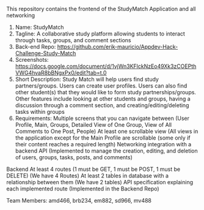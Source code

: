 This repository contains the frontend of the StudyMatch Application and all networking

1) Name: StudyMatch
2) Tagline: A collaborative study platform allowing students to interact through tasks, groups, and comment sections
3) Back-end Repo: https://github.com/erik-mauricio/Appdev-Hack-Challenge-Study-Match
4) Screenshots: https://docs.google.com/document/d/1vjWn3KFlckNzEo49Xk3zCOEPthVWG4hvaR8bBNgxPx0/edit?tab=t.0
5) Short Description: Study Match will help users find study partners/groups. Users can create user profiles. Users can also find other student(s) that they would like to form study partnerships/groups. Other features include looking at other students and groups, having a discussion through a comment section, and creating/editing/deleting tasks within groups
6) Requirements: 
Multiple screens that you can navigate between (User Profile, Main, Groups, Detailed View of One Group, View of All Comments to One Post, People)
At least one scrollable view (All views in the application except for the Main Profile are scrollable (some only if their content reaches a required length)
Networking integration with a backend API (Implemented to manage the creation, editing, and deletion of users, groups, tasks, posts, and comments)

Backend
At least 4 routes (1 must be GET, 1 must be POST, 1 must be DELETE) (We have 4 Routes)
At least 2 tables in database with a relationship between them (We have 2 tables)
API specification explaining each implemented route (Implemented in the Backend Repo)




Team Members:
amd466, brb234, em882, sd966, mv488

